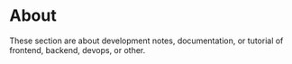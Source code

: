 # About

These section are about development notes, documentation, or tutorial of frontend, backend, devops, or other.
